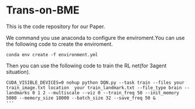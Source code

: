 # Trans-on-BME
This is the code repository for our Paper.

We command you use anaconda to configure the enviroment.You can use the following code to create the enviroment.
```
conda env create -f environment.yml
```

Then you can use the following code to train the RL net(for 3agent situation).
```
CUDA_VISIBLE_DEVICES=0 nohup python DQN.py --task train --files your train_image.txt location  your train_landmark.txt --file_type brain --landmarks 0 1 2 --multiscale --viz 0 --train_freq 50 --init_memory 5000 --memory_size 18000 --batch_size 32 --save_freq 50 &
'''
